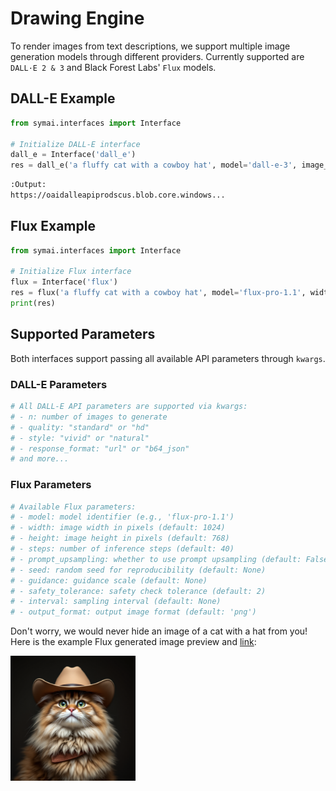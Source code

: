 # Drawing Engine

To render images from text descriptions, we support multiple image generation models through different providers. Currently supported are `DALL·E 2 & 3` and Black Forest Labs' `Flux` models.

## DALL-E Example

```python
from symai.interfaces import Interface

# Initialize DALL-E interface
dall_e = Interface('dall_e')
res = dall_e('a fluffy cat with a cowboy hat', model='dall-e-3', image_size=1024)
```

```bash
:Output:
https://oaidalleapiprodscus.blob.core.windows...
```

## Flux Example

```python
from symai.interfaces import Interface

# Initialize Flux interface
flux = Interface('flux')
res = flux('a fluffy cat with a cowboy hat', model='flux-pro-1.1', width=1024, height=1024)
print(res)
```

## Supported Parameters

Both interfaces support passing all available API parameters through `kwargs`.

### DALL-E Parameters
```python
# All DALL-E API parameters are supported via kwargs:
# - n: number of images to generate
# - quality: "standard" or "hd"
# - style: "vivid" or "natural"
# - response_format: "url" or "b64_json"
# and more...
```

### Flux Parameters
```python
# Available Flux parameters:
# - model: model identifier (e.g., 'flux-pro-1.1')
# - width: image width in pixels (default: 1024)
# - height: image height in pixels (default: 768)
# - steps: number of inference steps (default: 40)
# - prompt_upsampling: whether to use prompt upsampling (default: False)
# - seed: random seed for reproducibility (default: None)
# - guidance: guidance scale (default: None)
# - safety_tolerance: safety check tolerance (default: 2)
# - interval: sampling interval (default: None)
# - output_format: output image format (default: 'png')
```

Don't worry, we would never hide an image of a cat with a hat from you! Here is the example Flux generated image preview and [link](https://bfldeliverysc.blob.core.windows.net/results/69800a2a82d042d3845677459a991534/sample.png?se=2024-11-02T23%3A24%3A35Z&sp=r&sv=2024-11-04&sr=b&rsct=image/png&sig=j8JncQyFl%2BW/YlGnTlPT0EAhzsySAyLRBQNr7PR%2B%2Bts%3D):

<img src="https://raw.githubusercontent.com/ExtensityAI/symbolicai/dev/assets/images/cat.png" width="200px">
